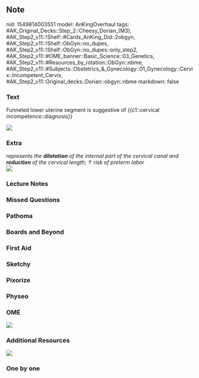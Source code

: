 ## Note
nid: 1549814003551
model: AnKingOverhaul
tags: #AK_Original_Decks::Step_2::Cheesy_Dorian_(M3), #AK_Step2_v11::!Shelf::#Cards_AnKing_Did::2obgyn, #AK_Step2_v11::!Shelf::ObGyn::no_dupes, #AK_Step2_v11::!Shelf::ObGyn::no_dupes::only_step2, #AK_Step2_v11::#OME_banner::Basic_Science::03_Genetics, #AK_Step2_v11::#Resources_by_rotation::ObGyn::nbme, #AK_Step2_v11::#Subjects::Obstetrics_&_Gynecology::01_Gynecology::Cervix::Incompetent_Cervix, #AK_Step2_v11::Original_decks::Dorian::obgyn::nbme
markdown: false

### Text
Funneled lower uterine segment is suggestive of {{c1::cervical
incompetence::diagnosis}}
<div><img src=
"B9781416032649500227_f18-09-9781416032649.jpg"></div>

### Extra
<div>
  <i>represents the <b>dilatation</b> of the internal part of the
  cervical canal and <b>reduction</b> of the cervical length; ↑
  risk of preterm labor</i>
</div>
<div>
  <i><img src="paste-2737371636301825.jpg"></i>
</div>

### Lecture Notes


### Missed Questions


### Pathoma


### Boards and Beyond


### First Aid


### Sketchy


### Pixorize


### Physeo


### OME
<div class="ome-widget">
  <a href="https://onlinemeded.org/spa/obgyn?ref=anki"><img src=
  "_OME_AnkiFlashcards_Topic_1.png"></a>
</div>

### Additional Resources
<i><img src="paste-2737332981596161.jpg"></i>

### One by one

